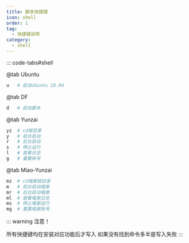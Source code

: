 ```yaml
---
title: 脚本快捷键
icon: shell
order: 1
tag:
  - 快捷键说明
category:
  - shell
---
```


::: code-tabs#shell

@tab Ubuntu

```bash
u   # 启动ubuntu 18.04
```

@tab DF

```bash
d   # 启动脚本
```

@tab Yunzai

```bash
yz  # cd根目录
y   # 前台启动
r   # 后台启动
s   # 停止运行
l   # 查看日志
g   # 重置账号
```

@tab Miao-Yunzai

```bash
mz  # cd喵崽根目录
m   # 前台启动喵崽
mr  # 后台启动喵崽
ml  # 查看喵崽日志
ms  # 停止喵崽运行
mg  # 重置喵崽账号
```

::: warning 注意！

所有快捷键均在安装对应功能后才写入
如果没有找到命令多半是写入失败
:::
